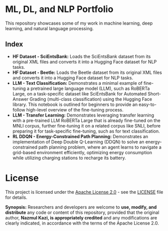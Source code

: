# ML, DL, and NLP Portfolio

This repository showcases some of my work in machine learning, deep learning, and natural language processing.

## Index

- **HF Dataset - SciEntsBank:** Loads the SciEntsBank dataset from its original XML files and converts it into a Hugging Face dataset for NLP tasks.
- **HF Dataset - Beetle:** Loads the Beetle dataset from its original XML files and converts it into a Hugging Face dataset for NLP tasks.
- **LLM - Text Classification:** Demonstrates a minimal example of fine-tuning a pretrained large language model (LLM), such as RoBERTa Large, on a task-specific dataset like SciEntsBank for Automated Short-Answer Grading (multi-class classification) using the Hugging Face library. This notebook is outlined for beginners to provide an easy-to-follow high-level overview of the fine-tuning process.
- **LLM - Transfer Learning:** Demonstrates leveraging transfer learning with a pre-trained LLM RoBERTa Large that is already fine-tuned on the MNLI corpus, further fine-tuning it on a related corpus like SNLI, before preparing it for task-specific fine-tuning, such as for text classification.
- **RL DDQN - Energy-Constrained Path Planning:** Demonstrates an implementation of Deep Double Q-Learning (DDQN) to solve an energy-constrained path planning problem, where an agent learns to navigate a grid-based environment efficiently, optimizing energy consumption while utilizing charging stations to recharge its battery.

# License

This project is licensed under the [Apache License 2.0](http://www.apache.org/licenses/LICENSE-2.0) - see the [LICENSE](LICENSE) file for details.

**Synopsis:** Researchers and developers are welcome to **use, modify, and distribute** any code or content of this repository, provided that the original author, **Nazmul Kazi, is appropriately credited** and any modifications are clearly indicated, in accordance with the terms of the Apache License 2.0.